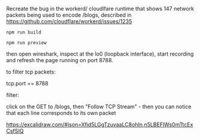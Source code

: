 Recreate the bug in the workerd/ cloudlfare runtime that shows 147 network packets being used to encode /blogs, described in https://github.com/cloudflare/workerd/issues/1235

```
npm run build
```

```
npm run preview
```

then open wireshark, inspect at the lo0 (loopback interface), start recording and refresh the page running on port 8788. 

to filter tcp packets:


tcp.port == 8788

filter:




click on the GET to /blogs, then "Follow TCP Stream" - then you can notice that each line corresponds to its own packet


https://excalidraw.com/#json=Xfid5LGgTzuvaaLC8ohIn,n5LBEFlWs0mTtcExCsfSIQ


